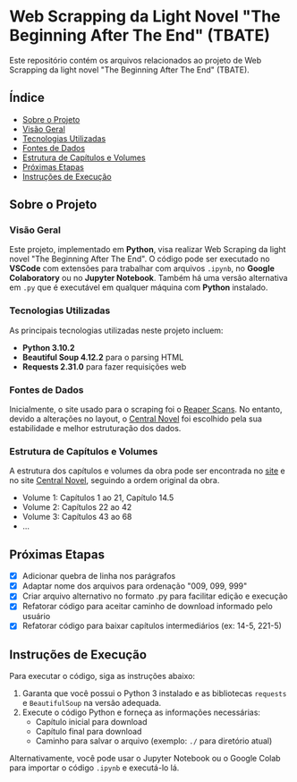 # Web Scrapping da Light Novel "The Beginning After The End" (TBATE)

Este repositório contém os arquivos relacionados ao projeto de Web Scrapping da light novel "The Beginning After The End" (TBATE).

## Índice

- [Sobre o Projeto](#sobre-o-projeto)
 - [Visão Geral](#visao-geral)
 - [Tecnologias Utilizadas](#tecnologias-utilizadas)
 - [Fontes de Dados](#fontes-de-dados)
 - [Estrutura de Capítulos e Volumes](#estrutura-de-capitulos-e-volumes)
- [Próximas Etapas](#proximas-etapas)
- [Instruções de Execução](#instrucoes-de-execucao)

## Sobre o Projeto

### Visão Geral

Este projeto, implementado em **Python**, visa realizar Web Scraping da light novel "The Beginning After The End". O código pode ser executado no **VSCode** com extensões para trabalhar com arquivos `.ipynb`, no **Google Colaboratory** ou no **Jupyter Notebook**. Também há uma versão alternativa em `.py` que é executável em qualquer máquina com **Python** instalado.

### Tecnologias Utilizadas

As principais tecnologias utilizadas neste projeto incluem:

- **Python 3.10.2**
- **Beautiful Soup 4.12.2** para o parsing HTML
- **Requests 2.31.0** para fazer requisições web

### Fontes de Dados

Inicialmente, o site usado para o scraping foi o [Reaper Scans](https://reaperscans.net/series/o-comeco-apos-o-fim-novel). No entanto, devido a alterações no layout, o [Central Novel](https://centralnovel.com/series/the-beginning-after-the-end/) foi escolhido pela sua estabilidade e melhor estruturação dos dados.

### Estrutura de Capítulos e Volumes

A estrutura dos capítulos e volumes da obra pode ser encontrada no [site](https://tbate.fandom.com/wiki/Volumes_and_Chapters) e no site [Central Novel](https://centralnovel.com/series/the-beginning-after-the-end/), seguindo a ordem original da obra.

- Volume 1: Capítulos 1 ao 21, Capítulo 14.5
- Volume 2: Capítulos 22 ao 42
- Volume 3: Capítulos 43 ao 68
- ...

## Próximas Etapas

- [x] Adicionar quebra de linha nos parágrafos
- [x] Adaptar nome dos arquivos para ordenação "009, 099, 999"
- [x] Criar arquivo alternativo no formato .py para facilitar edição e execução
- [x] Refatorar código para aceitar caminho de download informado pelo usuário
- [x] Refatorar código para baixar capítulos intermediários (ex: 14-5, 221-5)

## Instruções de Execução

Para executar o código, siga as instruções abaixo:

1. Garanta que você possui o Python 3 instalado e as bibliotecas `requests` e `BeautifulSoup` na versão adequada.
2. Execute o código Python e forneça as informações necessárias:
   - Capítulo inicial para download
   - Capítulo final para download
   - Caminho para salvar o arquivo (exemplo: `./` para diretório atual)
   
Alternativamente, você pode usar o Jupyter Notebook ou o Google Colab para importar o código `.ipynb` e executá-lo lá.